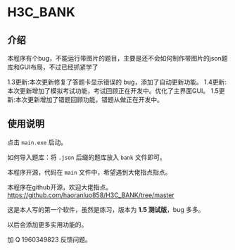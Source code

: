 # H3C_BANK

## 介绍
本程序有个bug，不能运行带图片的题目，主要是还不会如何制作带图片的json题库和GUI布局，不过已经抓紧学了

1.3更新:本次更新修复了答题卡显示错误的 bug，添加了自动更新功能。
1.4更新:本次更新增加了模拟考试功能，考试回顾正在开发中。优化了主界面GUI。
1.5更新:本次更新增加了错题回顾功能，错题从做正在开发中。

## 使用说明

点击 `main.exe` 启动。

如何导入题库：将 `.json` 后缀的题库放入 `bank` 文件即可。

本程序开源，代码在 `main` 文件中，希望遇到大佬指点指点。

本程序在github开源，欢迎大佬指点。
https://github.com/haoranluo858/H3C_BANK/tree/master

这是本人写的第一个软件，虽然是练习，版本为 **1.5 测试版**，bug 多多。

以后会添加更多实用功能的。

加 Q 1960349823 反馈问题。